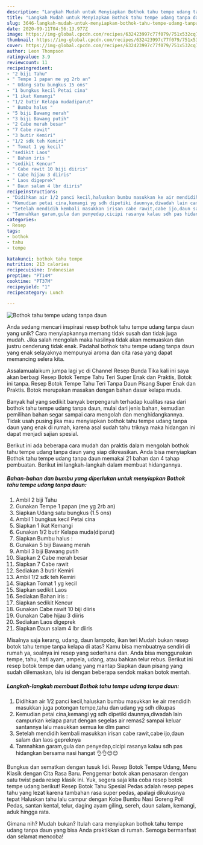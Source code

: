 ```yaml
---
description: "Langkah Mudah untuk Menyiapkan Bothok tahu tempe udang tanpa daun Anti Gagal"
title: "Langkah Mudah untuk Menyiapkan Bothok tahu tempe udang tanpa daun Anti Gagal"
slug: 3646-langkah-mudah-untuk-menyiapkan-bothok-tahu-tempe-udang-tanpa-daun-anti-gagal
date: 2020-09-11T04:56:13.977Z
image: https://img-global.cpcdn.com/recipes/632423997c77f079/751x532cq70/bothok-tahu-tempe-udang-tanpa-daun-foto-resep-utama.jpg
thumbnail: https://img-global.cpcdn.com/recipes/632423997c77f079/751x532cq70/bothok-tahu-tempe-udang-tanpa-daun-foto-resep-utama.jpg
cover: https://img-global.cpcdn.com/recipes/632423997c77f079/751x532cq70/bothok-tahu-tempe-udang-tanpa-daun-foto-resep-utama.jpg
author: Leon Thompson
ratingvalue: 3.9
reviewcount: 11
recipeingredient:
- "2 biji Tahu"
- " Tempe 1 papan me yg 2rb an"
- " Udang satu bungkus 15 ons"
- "1 bungkus kecil Petai cina"
- "1 ikat Kemangi"
- "1/2 butir Kelapa mudadiparut"
- " Bumbu halus "
- "5 biji Bawang merah"
- "3 biji Bawang putih"
- "2 Cabe merah besar"
- "7 Cabe rawit"
- "3 butir Kemiri"
- "1/2 sdk teh Kemiri"
- " Tomat 1 yg kecil"
- "sedikit Laos"
- " Bahan iris "
- "sedikit Kencur"
- " Cabe rawit 10 biji diiris"
- " Cabe hijau 3 diiris"
- " Laos digeprek"
- " Daun salam 4 lbr diiris"
recipeinstructions:
- "Didihkan air 1/2 panci kecil,haluskan bumbu masukkan ke air mendidih masukkan juga potongan tempe,tahu dan udang yg sdh dikupas"
- "Kemudian petai cina,kemangi yg sdh dipetiki daunnya,diwadah lain campurkan kelapa parut dengan segelas air remas2 sampai keluar santannya lalu masukkan semua ke dlm panci"
- "Setelah mendidih kembali masukkan irisan cabe rawit,cabe ijo,daun salam dan laos gepreknya"
- "Tamnahkan garam,gula dan penyedap,cicipi rasanya kalau sdh pas hidangkan bersama nasi hangat 👌👌😊😊"
categories:
- Resep
tags:
- bothok
- tahu
- tempe

katakunci: bothok tahu tempe 
nutrition: 213 calories
recipecuisine: Indonesian
preptime: "PT14M"
cooktime: "PT37M"
recipeyield: "1"
recipecategory: Lunch

---
```



![Bothok tahu tempe udang tanpa daun](https://img-global.cpcdn.com/recipes/632423997c77f079/751x532cq70/bothok-tahu-tempe-udang-tanpa-daun-foto-resep-utama.jpg)

Anda sedang mencari inspirasi resep bothok tahu tempe udang tanpa daun yang unik? Cara menyiapkannya memang tidak susah dan tidak juga mudah. Jika salah mengolah maka hasilnya tidak akan memuaskan dan justru cenderung tidak enak. Padahal bothok tahu tempe udang tanpa daun yang enak selayaknya mempunyai aroma dan cita rasa yang dapat memancing selera kita.

Assalamualaikum jumpa lagi yc di Channel Resep Bunda Tika kali ini saya akan berbagi Resep Botok Tempe Tahu Teri Super Enak dan Praktis, Botok ini tanpa. Resep Botok Tempe Tahu Teri Tanpa Daun Pisang Super Enak dan Praktis. Botok merupakan masakan dengan bahan dasar kelapa muda.

Banyak hal yang sedikit banyak berpengaruh terhadap kualitas rasa dari bothok tahu tempe udang tanpa daun, mulai dari jenis bahan, kemudian pemilihan bahan segar sampai cara mengolah dan menghidangkannya. Tidak usah pusing jika mau menyiapkan bothok tahu tempe udang tanpa daun yang enak di rumah, karena asal sudah tahu triknya maka hidangan ini dapat menjadi sajian spesial.


Berikut ini ada beberapa cara mudah dan praktis dalam mengolah bothok tahu tempe udang tanpa daun yang siap dikreasikan. Anda bisa menyiapkan Bothok tahu tempe udang tanpa daun memakai 21 bahan dan 4 tahap pembuatan. Berikut ini langkah-langkah dalam membuat hidangannya.

<!--inarticleads1-->

##### Bahan-bahan dan bumbu yang diperlukan untuk menyiapkan Bothok tahu tempe udang tanpa daun:

1. Ambil 2 biji Tahu
1. Gunakan  Tempe 1 papan (me yg 2rb an)
1. Siapkan  Udang satu bungkus (1.5 ons)
1. Ambil 1 bungkus kecil Petai cina
1. Siapkan 1 ikat Kemangi
1. Gunakan 1/2 butir Kelapa muda(diparut)
1. Siapkan  Bumbu halus :
1. Gunakan 5 biji Bawang merah
1. Ambil 3 biji Bawang putih
1. Siapkan 2 Cabe merah besar
1. Siapkan 7 Cabe rawit
1. Sediakan 3 butir Kemiri
1. Ambil 1/2 sdk teh Kemiri
1. Siapkan  Tomat 1 yg kecil
1. Siapkan sedikit Laos
1. Sediakan  Bahan iris :
1. Siapkan sedikit Kencur
1. Gunakan  Cabe rawit 10 biji diiris
1. Gunakan  Cabe hijau 3 diiris
1. Sediakan  Laos digeprek
1. Siapkan  Daun salam 4 lbr diiris


Misalnya saja kerang, udang, daun lampoto, ikan teri Mudah bukan resep botok tahu tempe tanpa kelapa di atas? Kamu bisa membuatnya sendiri di rumah ya, soalnya ini resep yang sederhana dan. Anda bisa menggunakan tempe, tahu, hati ayam, ampela, udang, atau bahkan telur rebus. Berikut ini resep botok tempe dan udang yang mantap Siapkan daun pisang yang sudah dilemaskan, lalu isi dengan beberapa sendok makan botok mentah. 

<!--inarticleads2-->

##### Langkah-langkah membuat Bothok tahu tempe udang tanpa daun:

1. Didihkan air 1/2 panci kecil,haluskan bumbu masukkan ke air mendidih masukkan juga potongan tempe,tahu dan udang yg sdh dikupas
1. Kemudian petai cina,kemangi yg sdh dipetiki daunnya,diwadah lain campurkan kelapa parut dengan segelas air remas2 sampai keluar santannya lalu masukkan semua ke dlm panci
1. Setelah mendidih kembali masukkan irisan cabe rawit,cabe ijo,daun salam dan laos gepreknya
1. Tamnahkan garam,gula dan penyedap,cicipi rasanya kalau sdh pas hidangkan bersama nasi hangat 👌👌😊😊


Bungkus dan sematkan dengan tusuk lidi. Resep Botok Tempe Udang, Menu Klasik dengan Cita Rasa Baru. Penggemar botok akan penasaran dengan satu twist pada resep klasik ini. Yuk, segera saja kita coba resep botok tempe udang berikut! Resep Botok Tahu Spesial Pedas adalah resep pepes tahu yang lezat karena tambahan rasa super pedas, apalagi dikukusnya tepat Haluskan tahu lalu campur dengan Kobe Bumbu Nasi Goreng Poll Pedas, santan kental, telur, daging ayam giling, sereh, daun salam, kemangi, aduk hingga rata. 

Gimana nih? Mudah bukan? Itulah cara menyiapkan bothok tahu tempe udang tanpa daun yang bisa Anda praktikkan di rumah. Semoga bermanfaat dan selamat mencoba!
